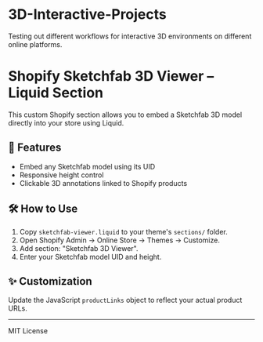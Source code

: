# 3D-Interactive-Projects
Testing out different workflows for interactive 3D environments on different online platforms.


# Shopify Sketchfab 3D Viewer – Liquid Section

This custom Shopify section allows you to embed a Sketchfab 3D model directly into your store using Liquid.

## 🚀 Features

- Embed any Sketchfab model using its UID
- Responsive height control
- Clickable 3D annotations linked to Shopify products

## 🛠️ How to Use

1. Copy `sketchfab-viewer.liquid` to your theme's `sections/` folder.
2. Open Shopify Admin → Online Store → Themes → Customize.
3. Add section: "Sketchfab 3D Viewer".
4. Enter your Sketchfab model UID and height.

## ✨ Customization

Update the JavaScript `productLinks` object to reflect your actual product URLs.

---

MIT License
